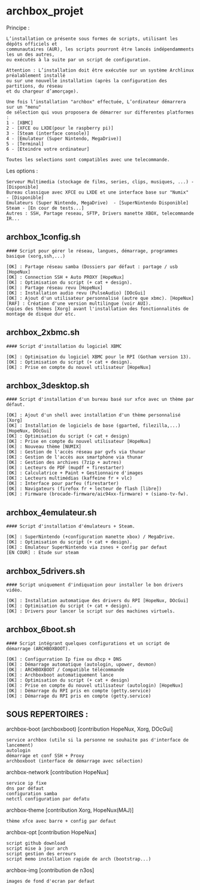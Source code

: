 # archbox_projet

Principe :

    L’installation ce présente sous formes de scripts, utilisant les dépôts officiels et 
    communautaires (AUR), les scripts pourront être lancés indépendamments les un des autres,
    ou exécutés à la suite par un script de configuration.

    Attention : L’installation doit être exécutée sur un système Archlinux préalablement installé 
    ou sur une nouvelle installation (après la configuration des partitions, du réseau
    et du chargeur d’amorçage).

    Une fois l’installation "archbox" effectuée, L’ordinateur démarrera sur un "menu"
    de sélection qui vous proposera de démarrer sur differentes platformes :
    1 - [XBMC]
    2 - [XFCE ou LXDE(pour le raspberry pi)]
    3 - [Steam (interface console)]
    4 - [Emulateur (Super Nintendo, MegaDrive)]
    5 - [Terminal]
    6 - [Eteindre votre ordinateur]
    
    Toutes les selections sont compatibles avec une telecommande.


Les options :

    Serveur Multimedia (stockage de films, series, clips, musiques, ...) - [Disponible]
    Bureau classique avec XFCE ou LXDE et une interface base sur "Numix"  - [Disponible]
    Emulateurs (Super Nintendo, MegaDrive)  - [SuperNintendo Disponible]
    Steam - [En cour de tests...]
    Autres : SSH, Partage reseau, SFTP, Drivers manette XBOX, telecommande IR...
    

## archbox_1config.sh


    #### Script pour gérer le réseau, langues, démarrage, programmes basique (xorg,ssh,...)
    
    [OK] : Partage réseau samba (Dossiers par défaut : partage / usb [HopeNux]
    [OK] : Connection SSH + Auto PROXY [HopeNux]
    [OK] : Optimisation du script (+ cat + design).
    [OK] : Partage réseau revu [HopeNux]
    [OK] : Installation audio revu (PulseAudio) [DOcGui]
    [OK] : Ajout d'un utilisateur personnalisé (autre que xbmc). [HopeNux]
    [RAF] : Création d'une version multilingue (voir AUI).
    Copies des thèmes [Xorg] avant l'installation des fonctionnalités de montage de disque dur etc.
    

## archbox_2xbmc.sh


    #### Script d'installation du logiciel XBMC
    
    [OK] : Optimisation du logiciel XBMC pour le RPI (Gotham version 13).
    [OK] : Optimisation du script (+ cat + design).
    [OK] : Prise en compte du nouvel utilisateur [HopeNux]


## archbox_3desktop.sh


    #### Script d'installation d'un bureau basé sur xfce avec un thème par défaut.
    
    [OK] : Ajout d'un shell avec installation d'un thème personnalisé [Xorg]
    [OK] : Installation de logiciels de base (gparted, filezilla,...) [HopeNux, DOcGui]
    [OK] : Optimisation du script (+ cat + design)
    [OK] : Prise en compte du nouvel utilisateur [HopeNux]
    [OK] : Nouveau thème [NUMIX]
    [OK] : Gestion de l'accès réseau par gvfs via thunar
    [OK] : Gestion de l'accès aux smartphone via thunar
    [OK] : Gestion des archives (7zip + autres)
    [OK] : Lecteurs de PDF (mupdf + firestarter)
    [OK] : Calculatrice + Paint + Gestionnaire d'images
    [OK] : Lecteurs multimédias (kaffeine fr + vlc)
    [OK] : Interface pour parfeu (firestarter)
    [OK] : Navigateurs (firefox fr + lecteur de flash [libre])
    [OK] : Firmware (brocade-firmware/aic94xx-firmware) + (siano-tv-fw).


## archbox_4emulateur.sh


    #### Script d'installation d'émulateurs + Steam.
    
    [OK] : SuperNintendo (+configuration manette xbox) / MegaDrive.
    [OK] : Optimisation du script (+ cat + design).
    [OK] : Emulateur SuperNintendo via zsnes + config par defaut
    [EN COUR] : Etude sur steam


## archbox_5drivers.sh


    #### Script uniquement d'indiquation pour installer le bon drivers vidéo.
    
    [OK] : Installation automatique des drivers du RPI [HopeNux, DOcGui]
    [OK] : Optimisation du script (+ cat + design).
    [OK] : Drivers pour lancer le script sur des machines virtuels.


## archbox_6boot.sh


    #### Script intégrant quelques configurations et un script de démarrage (ARCHBOXBOOT).
    
    [OK] : Configurration Ip fixe ou dhcp + DNS
    [OK] : Démarrage automatique (autologin, upower, devmon)
    [OK] : ARCHBOXBOOT / Compatible télécommande
    [OK] : Archboxboot automatiquement lance
    [OK] : Optimisation du script (+ cat + design)
    [OK] : Prise en compte du nouvel utilisateur (autologin) [HopeNux]
    [OK] : Démarrage du RPI pris en compte (getty.service)
    [OK] : Démarrage du RPI pris en compte (getty.service)


## SOUS REPERTOIRES :


archbox-boot (archboxboot) [contribution HopeNux, Xorg, DOcGui]

    service archbox (utile si la personne ne souhaite pas d'interface de lancement)
    autologin
    démarrage et conf SSH + Proxy
    archboxboot (interface de démarrage avec sélection)


archbox-network [contribution HopeNux]

    service ip fixe
    dns par défaut
    configuration samba
    netctl configuration par defatu


archbox-theme [contribution Xorg, HopeNux(MAJ)]

    thème xfce avec barre + config par defaut


archbox-opt [contribution HopeNux]

    script github download
    script mise à jour arch
    script gestion des erreurs
    script memo installation rapide de arch (bootstrap...)

archbox-img [contribution de n3os]

    images de fond d'ecran par defaut

